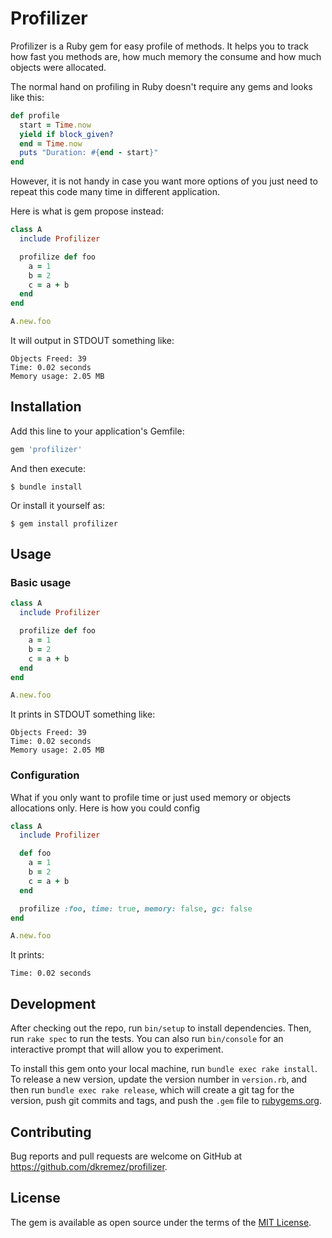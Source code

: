 # Profilizer

Profilizer is a Ruby gem for easy profile of methods. It helps you to track how fast you methods are, how much memory the consume and how much objects were allocated. 

The normal hand on profiling in Ruby doesn't require any gems and looks like this:

```ruby
def profile
  start = Time.now
  yield if block_given?
  end = Time.now
  puts "Duration: #{end - start}"
end
```

However, it is not handy in case you want more options of you just need to repeat this code many time in different application.

Here is what is gem propose instead:

```ruby
class A
  include Profilizer

  profilize def foo
    a = 1
    b = 2
    c = a + b
  end
end

A.new.foo 
```

It will output in STDOUT something like:

```
Objects Freed: 39
Time: 0.02 seconds
Memory usage: 2.05 MB
```


## Installation

Add this line to your application's Gemfile:

```ruby
gem 'profilizer'
```

And then execute:

    $ bundle install

Or install it yourself as:

    $ gem install profilizer

## Usage

### Basic usage

```ruby
class A
  include Profilizer

  profilize def foo
    a = 1
    b = 2
    c = a + b
  end
end

A.new.foo 
```

It prints in STDOUT something like:

```
Objects Freed: 39
Time: 0.02 seconds
Memory usage: 2.05 MB
```

### Configuration

What if you only want to profile time or just used memory or objects allocations only.
Here is how you could config

```ruby
class A
  include Profilizer

  def foo
    a = 1
    b = 2
    c = a + b
  end

  profilize :foo, time: true, memory: false, gc: false
end

A.new.foo 
```

It prints:

```
Time: 0.02 seconds
```

## Development

After checking out the repo, run `bin/setup` to install dependencies. Then, run `rake spec` to run the tests. You can also run `bin/console` for an interactive prompt that will allow you to experiment.

To install this gem onto your local machine, run `bundle exec rake install`. To release a new version, update the version number in `version.rb`, and then run `bundle exec rake release`, which will create a git tag for the version, push git commits and tags, and push the `.gem` file to [rubygems.org](https://rubygems.org).

## Contributing

Bug reports and pull requests are welcome on GitHub at https://github.com/dkremez/profilizer.


## License

The gem is available as open source under the terms of the [MIT License](https://opensource.org/licenses/MIT).
